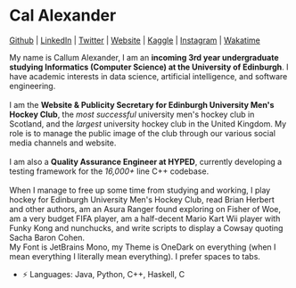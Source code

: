 # Cal Alexander  


[Github](https://github.com/CallumAlexander)
| [LinkedIn](https://www.linkedin.com/in/callum-a-95640013b/)
| [Twitter](https://twitter.com/thecatthatbarks)
| [Website](https://callumalexander.github.io/)
| [Kaggle](https://www.kaggle.com/callumalexander)
| [Instagram](https://www.instagram.com/cal.zander/)
| [Wakatime](https://wakatime.com/@CallumAlexander)

My name is Callum Alexander, I am an **incoming 3rd year undergraduate studying Informatics (Computer Science)
at the University of Edinburgh**. I have academic interests in data science, artificial intelligence, and
software engineering.
<br><br>
I am the **Website & Publicity Secretary for Edinburgh University Men's
Hockey Club**, the *most successful* university men's hockey club in Scotland, and the *largest* university hockey club in the United Kingdom.
My role is to manage the public image of the club through our various social media channels and website. 
<br><br>
I am also a **Quality Assurance Engineer at HYPED**, currently developing a testing
framework for the *16,000+* line C++ codebase.
<br><br>
When I manage to free up some time from studying and working, 
I play hockey for Edinburgh University Men's Hockey Club, read Brian Herbert and other authors, am an Asura Ranger found exploring on Fisher of Woe, 
am a very budget FIFA player, am a half-decent Mario Kart Wii player with Funky Kong and nunchucks, and write scripts to display a 
Cowsay quoting Sacha Baron Cohen.
<br>
My Font is JetBrains Mono, my Theme is OneDark on everything (when I mean everything I literally mean everything). I prefer spaces to tabs.

-  ⚡ Languages: Java, Python, C++, Haskell, C
